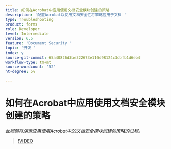 ```yaml
---
title: 如何在Acrobat中应用使用文档安全模块创建的策略
description: '配置Acrobat以使用文档安全性将策略应用于文档 '
type: Troubleshooting
product: forms
role: Developer
level: Intermediate
version: 6.5
feature: 'Document Security '
topic: '开发 '
index: y
source-git-commit: 65a40826d3be322673e116d98124c3cbfb1d6eb4
workflow-type: tm+mt
source-wordcount: '52'
ht-degree: 5%

---
```



# 如何在Acrobat中应用使用文档安全模块创建的策略

*此视频将演示应用使用Acrobat中的文档安全模块创建的策略的过程。*

>[!VIDEO](https://video.tv.adobe.com/v/335486?quality=9&learn=on)
